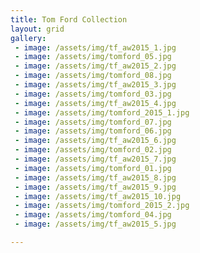 ```yaml
---
title: Tom Ford Collection
layout: grid
gallery:
 - image: /assets/img/tf_aw2015_1.jpg
 - image: /assets/img/tomford_05.jpg
 - image: /assets/img/tf_aw2015_2.jpg
 - image: /assets/img/tomford_08.jpg
 - image: /assets/img/tf_aw2015_3.jpg
 - image: /assets/img/tomford_03.jpg
 - image: /assets/img/tf_aw2015_4.jpg
 - image: /assets/img/tomford_2015_1.jpg
 - image: /assets/img/tomford_07.jpg
 - image: /assets/img/tomford_06.jpg
 - image: /assets/img/tf_aw2015_6.jpg
 - image: /assets/img/tomford_02.jpg
 - image: /assets/img/tf_aw2015_7.jpg
 - image: /assets/img/tomford_01.jpg
 - image: /assets/img/tf_aw2015_8.jpg
 - image: /assets/img/tf_aw2015_9.jpg
 - image: /assets/img/tf_aw2015_10.jpg
 - image: /assets/img/tomford_2015_2.jpg
 - image: /assets/img/tomford_04.jpg
 - image: /assets/img/tf_aw2015_5.jpg

---
```

